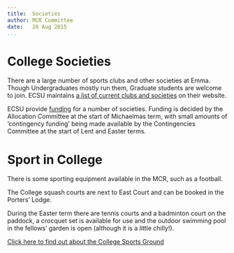 ```yaml
---
title:  Societies  
author: MCR Committee  
date:   28 Aug 2015  
...
```


# College Societies

There are a large number of sports clubs and other societies at Emma.
Though Undergraduates mostly run them, Graduate students are welcome to
join. ECSU maintains [a list of current clubs and
societies](http://www.ecsu.org.uk/societies_and_sport) on their website.

ECSU provide
[funding](http://www.ecsu.org.uk/societies_and_sport/societies_funding)
for a number of societies. Funding is decided by the Allocation
Committee at the start of Michaelmas term, with small amounts of
‘contingency funding’ being made available by the Contingencies
Committee at the start of Lent and Easter terms.

# Sport in College

There is some sporting equipment available in the MCR, such as a
football.

The College squash courts are next to East Court and can be booked in
the Porters’ Lodge.

During the Easter term there are tennis courts and a badminton court on
the paddock, a crocquet set is available for use and the outdoor
swimming pool in the fellows’ garden is open (although it is a little
chilly!).

[Click here to find out about the College Sports
Ground](http://www.emma.cam.ac.uk/life/sports/sportsground/)
